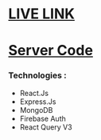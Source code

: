 # [LIVE LINK](https://food-monkey-8ea19.web.app/)
# [Server Code](https://github.com/PIYAS137/Food_Monkey_Server)

### Technologies :
- React.Js
- Express.Js
- MongoDB
- Firebase Auth
- React Query V3
